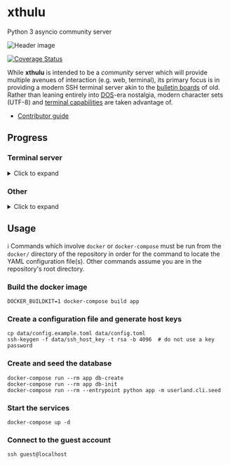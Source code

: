 # xthulu

Python 3 asyncio community server

![Header image](https://github.com/haliphax/xthulu/raw/assets/xthulu.jpg)

[![Coverage Status](https://coveralls.io/repos/github/haliphax/xthulu/badge.svg?branch=master)](https://coveralls.io/github/haliphax/xthulu?branch=master)

While **xthulu** is intended to be a _community_ server which will provide
multiple avenues of interaction (e.g. web, terminal), its primary focus is in
providing a modern SSH terminal server akin to the [bulletin boards] of old.
Rather than leaning entirely into [DOS]-era nostalgia, modern character sets
(UTF-8) and [terminal capabilities] are taken advantage of.

- [Contributor guide]

## Progress

### Terminal server

<details>
<summary>Click to expand</summary>

- [x] SSH server
- [x] PROXY v1 support
- [ ] SCP subsystem
- [ ] SFTP subsystem
- [x] Userland script stack
  - [x] Goto
  - [x] Gosub
  - [x] Exception handling
- [x] Isolated `blessed.Terminal` process and proxy
- [ ] UI components
  - [ ] Block editor
  - [x] Line editor (block editor with a single line)
  - [ ] Lightbar
  - [ ] Vertical lightbar
  - [ ] Matrix (vertical/horizontal lightbar)
  - [ ] Panel (scrollable boundary)

</details>

### Other

<details>
<summary>Click to expand</summary>

- [ ] HTTP server
  - [ ] Static files
  - [ ] REST API
- [ ] IPC
  - [x] Session events queue
  - [x] Methods for manipulating queue (querying specific events, etc.)
  - [ ] Can target other sessions and send them events (gosub/goto, chat requests, IM, etc.)
  - [ ] Server events queue (IPC coordination, etc.)
  - [x] Locks (IPC semaphore)
  - [ ] External-to-session IPC (CLI, web, etc.) via Redis PubSub
- [ ] Data layer
  - [x] PostgreSQL for data
  - [x] Asynchronous ORM ([GINO])
  - [x] User model
  - [ ] Message bases
  - [ ] Simple pickle table for things like oneliners, automsg, etc.

</details>

## Usage

ℹ️ Commands which involve `docker` or `docker-compose` must be run from the
`docker/` directory of the repository in order for the command to locate the
YAML configuration file(s). Other commands assume you are in the repository's
root directory.

### Build the docker image

```shell
DOCKER_BUILDKIT=1 docker-compose build app
```

### Create a configuration file and generate host keys

```shell
cp data/config.example.toml data/config.toml
ssh-keygen -f data/ssh_host_key -t rsa -b 4096  # do not use a key password
```

### Create and seed the database

```shell
docker-compose run --rm app db-create
docker-compose run --rm app db-init
docker-compose run --rm --entrypoint python app -m userland.cli.seed
```

### Start the services

```shell
docker-compose up -d
```

### Connect to the guest account

```shell
ssh guest@localhost
```

[bulletin boards]: https://archive.org/details/BBS.The.Documentary
[dos]: https://en.wikipedia.org/wiki/MS-DOS
[terminal capabilities]: https://en.wikipedia.org/wiki/Terminal_capabilities
[contributor guide]: ./CONTRIBUTING.md
[gino]: https://python-gino.org
